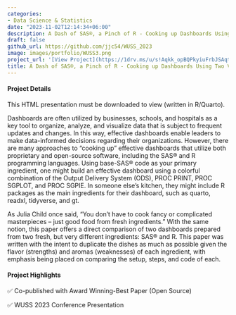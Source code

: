 ```yaml
---
categories:
- Data Science & Statistics
date: "2023-11-02T12:14:34+06:00"
description: A Dash of SAS®, a Pinch of R - Cooking up Dashboards Using Two Very Different Programming Languages
draft: false
github_url: https://github.com/jjc54/WUSS_2023
image: images/portfolio/WUSS3.png
project_url: '[View Project](https://1drv.ms/u/s!Aqkk_opBQPkyiuFrbJSAqtUj55_Z4A?e=x9NmOU)'
title: A Dash of SAS®, a Pinch of R - Cooking up Dashboards Using Two Very Different Programming Languages
---
```


#### Project Details

This HTML presentation must be downloaded to view (written in R/Quarto). 

Dashboards are often utilized by businesses, schools, and hospitals as a key tool to organize, analyze, and visualize data that is subject to frequent updates and changes. In this way, effective dashboards enable leaders to make data-informed decisions regarding their organizations. However, there are many approaches to “cooking up” effective dashboards that utilize both proprietary and open-source software, including the SAS® and R programming languages. Using base-SAS® code as your primary ingredient, one might build an effective dashboard using a colorful combination of the Output Delivery System (ODS), PROC PRINT, PROC SGPLOT, and PROC SGPIE. In someone else’s kitchen, they might include R packages as the main ingredients for their dashboard, such as quarto, readxl, tidyverse, and gt. 

As Julia Child once said, “You don’t have to cook fancy or complicated masterpieces – just good food from fresh ingredients.” With the same notion, this paper offers a direct comparison of two dashboards prepared from two fresh, but very different ingredients: SAS® and R. This paper was written with the intent to duplicate the dishes as much as possible given the flavor (strengths) and aromas (weaknesses) of each ingredient, with emphasis being placed on comparing the setup, steps, and code of each.

#### Project Highlights

✅ Co-published with Award Winning-Best Paper (Open Source)

✅ WUSS 2023 Conference Presentation